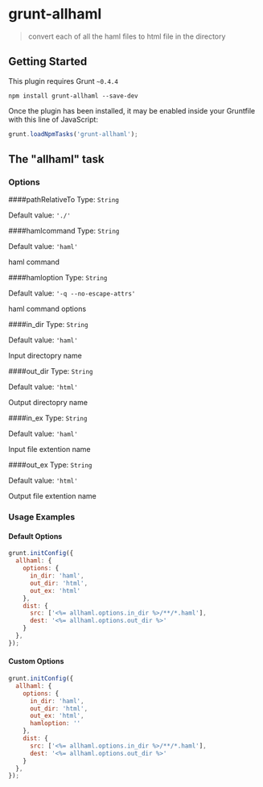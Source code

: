 # grunt-allhaml

> convert each of all the haml files to html file in the directory

## Getting Started
This plugin requires Grunt `~0.4.4`

```shell
npm install grunt-allhaml --save-dev
```

Once the plugin has been installed, it may be enabled inside your Gruntfile with this line of JavaScript:

```js
grunt.loadNpmTasks('grunt-allhaml');
```

## The "allhaml" task


### Options

####pathRelativeTo
Type: `String`

Default value: `'./'`

####hamlcommand
Type: `String`

Default value: `'haml'`

haml command

####hamloption
Type: `String`

Default value: `'-q --no-escape-attrs'`

haml command options


####in_dir
Type: `String`

Default value: `'haml'`

Input directopry name

####out_dir
Type: `String`

Default value: `'html'`

Output directopry name

####in_ex
Type: `String`

Default value: `'haml'`

Input file extention name

####out_ex
Type: `String`

Default value: `'html'`

Output file extention name





### Usage Examples

#### Default Options
```js
grunt.initConfig({
  allhaml: {
    options: {
      in_dir: 'haml',
      out_dir: 'html',
      out_ex: 'html'
    },
    dist: {
      src: ['<%= allhaml.options.in_dir %>/**/*.haml'],
      dest: '<%= allhaml.options.out_dir %>'
    }
  },
});
```

#### Custom Options

```js
grunt.initConfig({
  allhaml: {
    options: {
      in_dir: 'haml',
      out_dir: 'html',
      out_ex: 'html',
      hamloption: ''
    },
    dist: {
      src: ['<%= allhaml.options.in_dir %>/**/*.haml'],
      dest: '<%= allhaml.options.out_dir %>'
    }
  },
});
```
